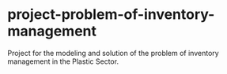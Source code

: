 # project-problem-of-inventory-management
Project for the modeling and solution of the problem of inventory management  in the Plastic Sector.
